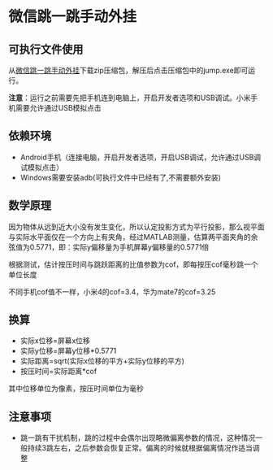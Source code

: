 # 微信跳一跳手动外挂

## 可执行文件使用

从[微信跳一跳手动外挂](bin/jump.zip)下载zip压缩包，解压后点击压缩包中的jump.exe即可运行。

**注意**：运行之前需要先把手机连到电脑上，开启开发者选项和USB调试。小米手机需要允许通过USB模拟点击

## 依赖环境

* Android手机（连接电脑，开启开发者选项，开启USB调试，允许通过USB调试模拟点击）
* Windows需要安装adb(可执行文件中已经有了,不需要额外安装)



## 数学原理

因为物体从远到近大小没有发生变化，所以认定投影方式为平行投影，那么视平面与实际水平面仅在一个方向上有夹角，经过MATLAB测量，估算两平面夹角的余弦值为0.5771，即：实际y偏移量为手机屏幕y偏移量的0.5771倍

根据测试，估计按压时间与跳跃距离的比值参数为cof，即每按压cof毫秒跳一个单位长度

不同手机cof值不一样，小米4的cof=3.4，华为mate7的cof=3.25



## 换算

* 实际x位移=屏幕x位移
* 实际y位移=屏幕y位移*0.5771
* 实际距离=sqrt(实际x位移的平方+实际y位移的平方)
* 按压时间=实际距离*cof


其中位移单位为像素，按压时间单位为毫秒


## 注意事项

* 跳一跳有干扰机制，跳的过程中会偶尔出现略微偏离参数的情况，这种情况一般持续3跳左右，之后参数会恢复正常。偏离的时候就根据偏离情况作适当调整